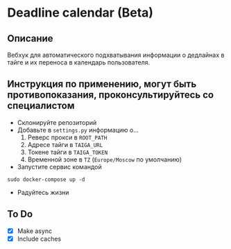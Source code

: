 # Deadline calendar (Beta)

## Описание
Вебхук для автоматического подхватывания информации о дедлайнах в тайге и их переноса в календарь пользователя.

## Инструкция по применению, могут быть противопоказания, проконсультируйтесь со специалистом
- Склонируйте репозиторий
- Добавьте в `settings.py` информацию о... 
    1. Реверс прокси в `ROOT_PATH`
    2. Адресе тайги в `TAIGA_URL`
    3. Токене тайги в `TAIGA_TOKEN`
    4. Временной зоне в `TZ` (`Europe/Moscow` по умолчанию)
- Запустите сервис командой
```
sudo docker-compose up -d
```
- Радуйтесь жизни

## To Do
- [x] Make async
- [x] Include caches